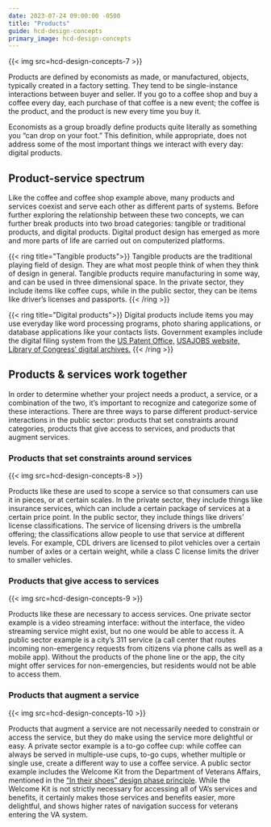 ```yaml
---
date: 2023-07-24 09:00:00 -0500
title: "Products"
guide: hcd-design-concepts
primary_image: hcd-design-concepts
---
```


{{< img src=hcd-design-concepts-7 >}}

Products are defined by economists as made, or manufactured, objects, typically created in a factory setting. They tend to be single-instance interactions between buyer and seller. If you go to a coffee shop and buy a coffee every day, each purchase of that coffee is a new event; the coffee is the product, and the product is new every time you buy it.

Economists as a group broadly define products quite literally as something you “can drop on your foot.” This definition, while appropriate, does not address some of the most important things we interact with every day: digital products.


## Product-service spectrum

Like the coffee and coffee shop example above, many products and services coexist and serve each other as different parts of systems. Before further exploring the relationship between these two concepts, we can further break products into two broad categories: tangible or traditional products, and digital products. Digital product design has emerged as more and more parts of life are carried out on computerized platforms.

{{< ring title="Tangible products">}}
 Tangible products are the traditional playing field of design. They are what most people think of when they think of design in general. Tangible products require manufacturing in some way, and can be used in three dimensional space. In the private sector, they include items like coffee cups, while in the public sector, they can be items like driver’s licenses and passports. 
 {{< /ring >}}
 
 {{< ring title="Digital products">}}
  Digital products include items you may use everyday like word processing programs, photo sharing applications, or database applications like your contacts lists. Government examples include the digital filing system from the [US Patent Office,](https://www.uspto.gov/) [USAJOBS website,](https://www.usajobs.gov/) [Library of Congress’ digital archives.](https://www.loc.gov/)
 {{< /ring >}}

## Products & services work together

In order to determine whether your project needs a product, a service, or a combination of the two, it’s important to recognize and categorize some of these interactions. There are three ways to parse different product-service interactions in the public sector: products that set constraints around categories, products that give access to services, and products that augment services.


### Products that set constraints around services

{{< img src=hcd-design-concepts-8 >}}

Products like these are used to scope a service so that consumers can use it in pieces, or at certain scales. In the private sector, they include things like insurance services, which can include a certain package of services at a certain price point. In the public sector, they include things like drivers’ license classifications. The service of licensing drivers is the umbrella offering; the classifications allow people to use that service at different levels. For example, CDL drivers are licensed to pilot vehicles over a certain number of axles or a certain weight, while a class C license limits the driver to smaller vehicles.


### Products that give access to services

{{< img src=hcd-design-concepts-9 >}}

Products like these are necessary to access services. One private sector example is a video streaming interface: without the interface, the video streaming service might exist, but no one would be able to access it. A public sector example is a city’s 311 service (a call center that routes incoming non-emergency requests from citizens via phone calls as well as a mobile app). Without the products of the phone line or the app, the city might offer services for non-emergencies, but residents would not be able to access them.


### Products that augment a service

{{< img src=hcd-design-concepts-10 >}}

Products that augment a service are not necessarily needed to constrain or access the service, but they do make using the service more delightful or easy. A private sector example is a to-go coffee cup: while coffee can always be served in multiple-use cups, to-go cups, whether multiple or single use, create a different way to use a coffee service. A public sector example includes the Welcome Kit from the Department of Veterans Affairs, mentioned in the [“In their shoes” design phase principle](/guides/hcd/design-concepts/teamwork/#in-their-shoes-empathy-in-design). While the Welcome Kit is not strictly necessary for accessing all of VA’s services and benefits, it certainly makes those services and benefits easier, more delightful, and shows higher rates of navigation success for veterans entering the VA system.
